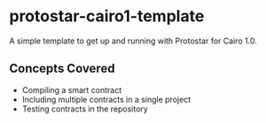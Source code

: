 # protostar-cairo1-template

A simple template to get up and running with Protostar for Cairo 1.0.

## Concepts Covered

- Compiling a smart contract
- Including multiple contracts in a single project 
- Testing contracts in the repository 